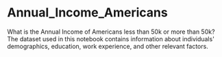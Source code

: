 # Annual_Income_Americans
What is the Annual Income of Americans less than 50k or more than 50k?
The dataset used in this notebook contains information about individuals' demographics, education, work experience, and other relevant factors.
